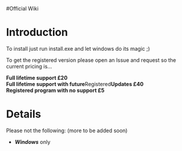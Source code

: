 #Official Wiki

# Introduction #

To install just run install.exe and let windows do its magic ;)

To get the registered version please open an Issue and request so the current pricing is...

**Full lifetime support £20**<br>
<b>Full lifetime support with future</b>Registered<b>Updates £40</b><br>
<b>Registered program with no support £5</b>

<h1>Details</h1>

Please not the following: (more to be added soon)<br>
<ul><li><b><i>Windows</i></b> only